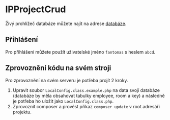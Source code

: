 # IPProjectCrud
Živý prohlížeč databáze můžete najít na adrese [databáze](http://b2019biskma.delta-www.cz/prohlizecv2).

## Příhlášení
Pro přihlášení můžete použít uživatelské jméno ```fantomas``` s heslem ```abcd```.

## Zprovoznění kódu na svém stroji
Pro zprovoznění na svém serveru je potřeba projít 2 kroky.
1. Upravit soubor ```LocalConfig.class.example.php``` na data svojí databáze (databáze by měla obsahovat tabulky employee, room a key) a následně je potřeba ho uložit jako ```LocalConfig.class.php```.
2. Zprovoznit composer a provést příkaz ```composer update``` v root adresáři projektu.

